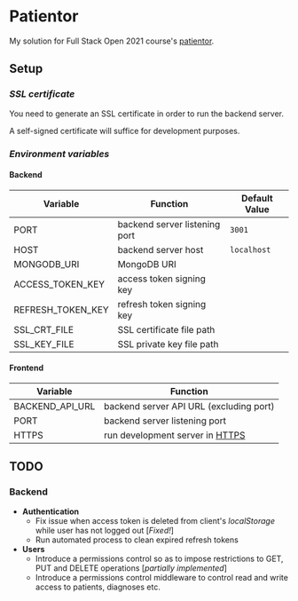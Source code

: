 # Patientor

My solution for Full Stack Open 2021 course's [patientor](https://fullstackopen.com/en/part9/react_with_types/).


## Setup
### *SSL certificate*
You need to generate an SSL certificate in order to run the backend server.

A self-signed certificate will suffice for development purposes.

### *Environment variables*
#### **Backend**
|Variable |Function |Default Value|
|---------|---------|--------|
|PORT|backend server listening port|`3001`|
|HOST|backend server host|`localhost`|
|MONGODB_URI|MongoDB URI|
|ACCESS_TOKEN_KEY|access token signing key|
|REFRESH_TOKEN_KEY|refresh token signing key|
|SSL_CRT_FILE|SSL certificate file path|
|SSL_KEY_FILE|SSL private key file path|

#### **Frontend**

|Variable |Function|
|--------------|-----------|
|BACKEND_API_URL|backend server API URL (excluding port)|
|PORT|backend server listening port|
|HTTPS|run development server in [HTTPS](https://create-react-app.dev/docs/using-https-in-development/#custom-ssl-certificate)|


## TODO

### Backend
- **Authentication**
  - Fix issue when access token is deleted from client's _localStorage_ while user has not logged out [*Fixed!*]
  - Run automated process to clean expired refresh tokens
- **Users**
  - Introduce a permissions control so as to impose restrictions to GET, PUT and DELETE operations [*partially implemented*]
  - Introduce a permissions control middleware to control read and write access to patients, diagnoses etc.
